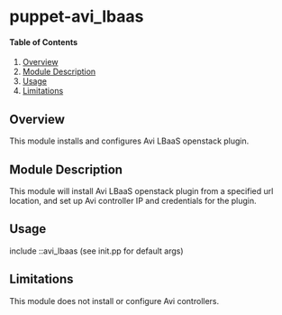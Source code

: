 # puppet-avi_lbaas

#### Table of Contents

1. [Overview](#overview)
2. [Module Description](#module-description)
3. [Usage](#usage)
4. [Limitations](#limitations)

## Overview

This module installs and configures Avi LBaaS openstack plugin.

## Module Description

This module will install Avi LBaaS openstack plugin from a specified url location,
and set up Avi controller IP and credentials for the plugin.

## Usage

include ::avi_lbaas (see init.pp for default args)

## Limitations

This module does not install or configure Avi controllers.
